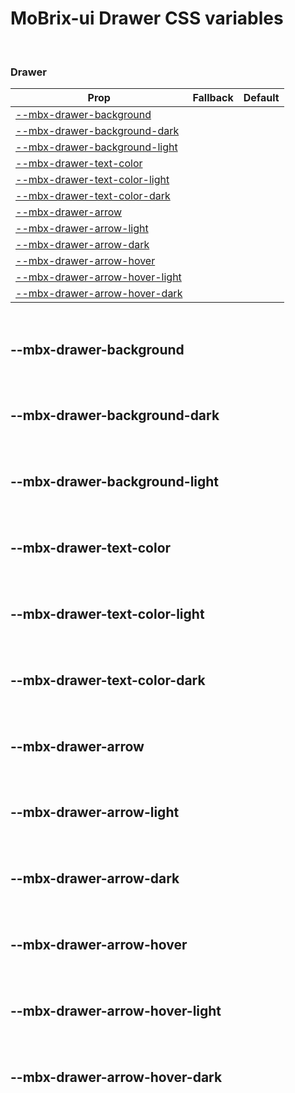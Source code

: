 # MoBrix-ui Drawer CSS variables

<br>

### Drawer

| Prop                                                            | Fallback | Default |
| --------------------------------------------------------------- | -------- | ------- |
| [--mbx-drawer-background](#mbx-drawer-background)               |          |         |
| [--mbx-drawer-background-dark](#mbx-drawer-background-dark)     |          |         |
| [--mbx-drawer-background-light](#mbx-drawer-background-light)   |          |         |
| [--mbx-drawer-text-color](#mbx-drawer-text-color)               |          |         |
| [--mbx-drawer-text-color-light](#mbx-drawer-text-color-light)   |          |         |
| [--mbx-drawer-text-color-dark](#mbx-drawer-text-color-dark)     |          |         |
| [--mbx-drawer-arrow](#mbx-drawer-arrow)                         |          |         |
| [--mbx-drawer-arrow-light](#mbx-drawer-arrow-light)             |          |         |
| [--mbx-drawer-arrow-dark](#mbx-drawer-arrow-dark)               |          |         |
| [--mbx-drawer-arrow-hover](#mbx-drawer-arrow-hover)             |          |         |
| [--mbx-drawer-arrow-hover-light](#mbx-drawer-arrow-hover-light) |          |         |
| [--mbx-drawer-arrow-hover-dark](#mbx-drawer-arrow-hover-dark)   |          |         |

<br>

## --mbx-drawer-background

<br>

<br>

## --mbx-drawer-background-dark

<br>

<br>

## --mbx-drawer-background-light

<br>

<br>

## --mbx-drawer-text-color

<br>

<br>

## --mbx-drawer-text-color-light

<br>

<br>

## --mbx-drawer-text-color-dark

<br>

<br>

## --mbx-drawer-arrow

<br>

<br>

## --mbx-drawer-arrow-light

<br>

<br>

## --mbx-drawer-arrow-dark

<br>

<br>

## --mbx-drawer-arrow-hover

<br>

<br>

## --mbx-drawer-arrow-hover-light

<br>

<br>

## --mbx-drawer-arrow-hover-dark

<br>
